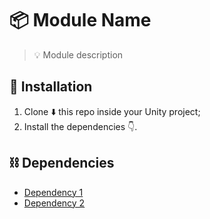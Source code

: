 # :package: Module Name
> :bulb: Module description

## :nut_and_bolt: Installation
1. Clone :arrow_down: this repo inside your Unity project;
2. Install the dependencies :point_down:.

## :chains: Dependencies
- [Dependency 1](https://duckduckgo.com)
- [Dependency 2](https://ecosia.org)
